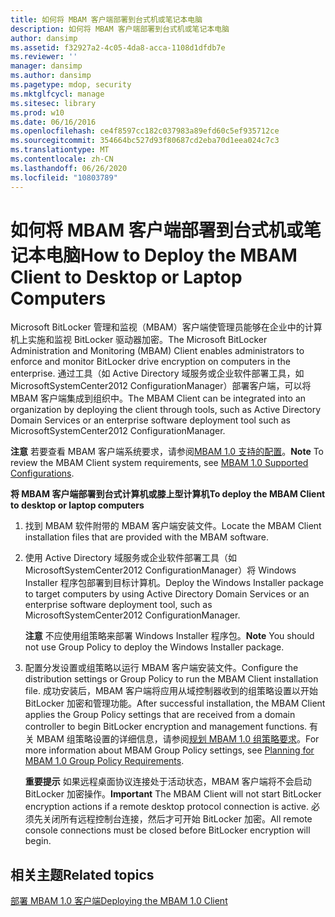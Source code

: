 ```yaml
---
title: 如何将 MBAM 客户端部署到台式机或笔记本电脑
description: 如何将 MBAM 客户端部署到台式机或笔记本电脑
author: dansimp
ms.assetid: f32927a2-4c05-4da8-acca-1108d1dfdb7e
ms.reviewer: ''
manager: dansimp
ms.author: dansimp
ms.pagetype: mdop, security
ms.mktglfcycl: manage
ms.sitesec: library
ms.prod: w10
ms.date: 06/16/2016
ms.openlocfilehash: ce4f8597cc182c037983a89efd60c5ef935712ce
ms.sourcegitcommit: 354664bc527d93f80687cd2eba70d1eea024c7c3
ms.translationtype: MT
ms.contentlocale: zh-CN
ms.lasthandoff: 06/26/2020
ms.locfileid: "10803789"
---
```

# <span data-ttu-id="fbbbd-103">如何将 MBAM 客户端部署到台式机或笔记本电脑</span><span class="sxs-lookup"><span data-stu-id="fbbbd-103">How to Deploy the MBAM Client to Desktop or Laptop Computers</span></span>


<span data-ttu-id="fbbbd-104">Microsoft BitLocker 管理和监视（MBAM）客户端使管理员能够在企业中的计算机上实施和监视 BitLocker 驱动器加密。</span><span class="sxs-lookup"><span data-stu-id="fbbbd-104">The Microsoft BitLocker Administration and Monitoring (MBAM) Client enables administrators to enforce and monitor BitLocker drive encryption on computers in the enterprise.</span></span> <span data-ttu-id="fbbbd-105">通过工具（如 Active Directory 域服务或企业软件部署工具，如 MicrosoftSystemCenter2012 ConfigurationManager）部署客户端，可以将 MBAM 客户端集成到组织中。</span><span class="sxs-lookup"><span data-stu-id="fbbbd-105">The MBAM Client can be integrated into an organization by deploying the client through tools, such as Active Directory Domain Services or an enterprise software deployment tool such as MicrosoftSystemCenter2012 ConfigurationManager.</span></span>

<span data-ttu-id="fbbbd-106">**注意** 若要查看 MBAM 客户端系统要求，请参阅[MBAM 1.0 支持的配置](mbam-10-supported-configurations.md)。</span><span class="sxs-lookup"><span data-stu-id="fbbbd-106">**Note** To review the MBAM Client system requirements, see [MBAM 1.0 Supported Configurations](mbam-10-supported-configurations.md).</span></span>

 

**<span data-ttu-id="fbbbd-107">将 MBAM 客户端部署到台式计算机或膝上型计算机</span><span class="sxs-lookup"><span data-stu-id="fbbbd-107">To deploy the MBAM Client to desktop or laptop computers</span></span>**

1.  <span data-ttu-id="fbbbd-108">找到 MBAM 软件附带的 MBAM 客户端安装文件。</span><span class="sxs-lookup"><span data-stu-id="fbbbd-108">Locate the MBAM Client installation files that are provided with the MBAM software.</span></span>

2.  <span data-ttu-id="fbbbd-109">使用 Active Directory 域服务或企业软件部署工具（如 MicrosoftSystemCenter2012 ConfigurationManager）将 Windows Installer 程序包部署到目标计算机。</span><span class="sxs-lookup"><span data-stu-id="fbbbd-109">Deploy the Windows Installer package to target computers by using Active Directory Domain Services or an enterprise software deployment tool, such as MicrosoftSystemCenter2012 ConfigurationManager.</span></span>

    <span data-ttu-id="fbbbd-110">**注意** 不应使用组策略来部署 Windows Installer 程序包。</span><span class="sxs-lookup"><span data-stu-id="fbbbd-110">**Note** You should not use Group Policy to deploy the Windows Installer package.</span></span>

     

3.  <span data-ttu-id="fbbbd-111">配置分发设置或组策略以运行 MBAM 客户端安装文件。</span><span class="sxs-lookup"><span data-stu-id="fbbbd-111">Configure the distribution settings or Group Policy to run the MBAM Client installation file.</span></span> <span data-ttu-id="fbbbd-112">成功安装后，MBAM 客户端将应用从域控制器收到的组策略设置以开始 BitLocker 加密和管理功能。</span><span class="sxs-lookup"><span data-stu-id="fbbbd-112">After successful installation, the MBAM Client applies the Group Policy settings that are received from a domain controller to begin BitLocker encryption and management functions.</span></span> <span data-ttu-id="fbbbd-113">有关 MBAM 组策略设置的详细信息，请参阅[规划 MBAM 1.0 组策略要求](planning-for-mbam-10-group-policy-requirements.md)。</span><span class="sxs-lookup"><span data-stu-id="fbbbd-113">For more information about MBAM Group Policy settings, see [Planning for MBAM 1.0 Group Policy Requirements](planning-for-mbam-10-group-policy-requirements.md).</span></span>

    <span data-ttu-id="fbbbd-114">**重要提示** 如果远程桌面协议连接处于活动状态，MBAM 客户端将不会启动 BitLocker 加密操作。</span><span class="sxs-lookup"><span data-stu-id="fbbbd-114">**Important** The MBAM Client will not start BitLocker encryption actions if a remote desktop protocol connection is active.</span></span> <span data-ttu-id="fbbbd-115">必须先关闭所有远程控制台连接，然后才可开始 BitLocker 加密。</span><span class="sxs-lookup"><span data-stu-id="fbbbd-115">All remote console connections must be closed before BitLocker encryption will begin.</span></span>

     

## <span data-ttu-id="fbbbd-116">相关主题</span><span class="sxs-lookup"><span data-stu-id="fbbbd-116">Related topics</span></span>


[<span data-ttu-id="fbbbd-117">部署 MBAM 1.0 客户端</span><span class="sxs-lookup"><span data-stu-id="fbbbd-117">Deploying the MBAM 1.0 Client</span></span>](deploying-the-mbam-10-client.md)

 

 





